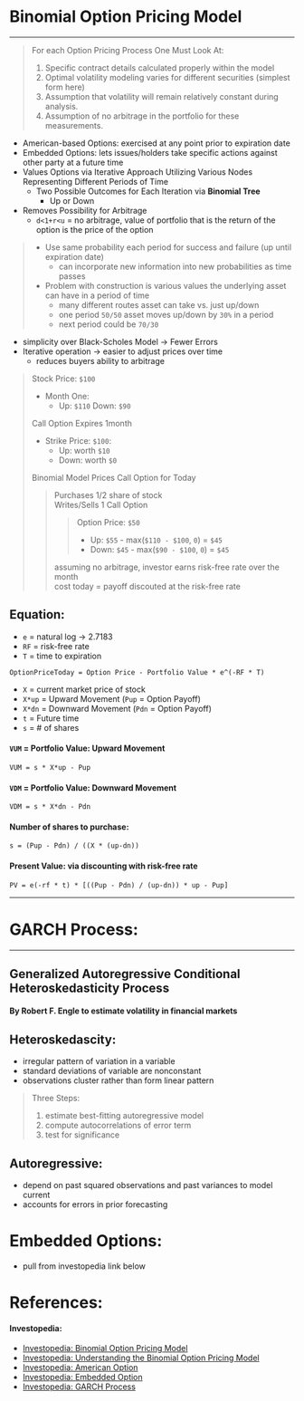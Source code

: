 # **Binomial Option Pricing Model**
---
> For each Option Pricing Process One Must Look At:  <br />
> 1. Specific contract details calculated properly within the model 
> 2. Optimal volatility modeling varies for different securities (simplest form here) 
> 3. Assumption that volatility will remain relatively constant during analysis. 
> 4. Assumption of no arbitrage in the portfolio for these measurements. 

- American-based Options: exercised at any point prior to expiration date 
- Embedded Options: lets issues/holders take specific actions against other party at a future time 
- Values Options via Iterative Approach Utilizing Various Nodes Representing Different Periods of Time 
    - Two Possible Outcomes for Each Iteration via **Binomial Tree**
        - Up or Down 
- Removes Possibility for Arbitrage 
    - `d<1+r<u` = no arbitrage, value of portfolio that is the return of the option is the price of the option 

> - Use same probability each period for success and failure (up until expiration date)
>      - can incorporate new information into new probabilities as time passes 
> - Problem with construction is various values the underlying asset can have in a period of time 
>      - many different routes asset can take vs. just up/down
>      - one period `50/50` asset moves up/down by `30%` in a period
>      - next period could be `70/30`
- simplicity over Black-Scholes Model -> Fewer Errors 
- Iterative operation -> easier to adjust prices over time 
    - reduces buyers ability to arbitrage 

> Stock Price: `$100`
> - Month One:
>   - Up: `$110` Down: `$90` <br />
> 
> Call Option Expires 1month
> - Strike Price: `$100`: 
>   - Up: worth `$10`
>   - Down: worth `$0` <br />
>
> Binomial Model Prices Call Option for Today
>> Purchases 1/2 share of stock <br />
>> Writes/Sells 1 Call Option <br />
>>> Option Price: `$50`
>>> - Up: `$55` - max(`$110 - $100`, `0`) = `$45`
>>> - Down: `$45` - max(`$90 - $100`, `0`) = `$45` <br />
>> 
>> assuming no arbitrage, investor earns risk-free rate over the month  <br />
>> cost today = payoff discouted at the risk-free rate <br />
>
## Equation:
- `e` = natural log -> 2.7183
- `RF` = risk-free rate
- `T` = time to expiration  
```
OptionPriceToday = Option Price - Portfolio Value * e^(-RF * T)
``` 
- `X` = current market price of stock 
- `X*up` = Upward Movement (`Pup` = Option Payoff)
- `X*dn` = Downward Movement (`Pdn` = Option Payoff)
- `t` = Future time
- `s` = # of shares 
#### `VUM` = Portfolio Value: Upward Movement 
```
VUM = s * X*up - Pup
```
#### `VDM` = Portfolio Value: Downward Movement 
```
VDM = s * X*dn - Pdn
```
#### Number of shares to purchase: 
``` 
s = (Pup - Pdn) / ((X * (up-dn))
```
#### Present Value: via discounting with risk-free rate 
```
PV = e(-rf * t) * [((Pup - Pdn) / (up-dn)) * up - Pup]
```

---
# GARCH Process: 
--- 
## Generalized Autoregressive Conditional Heteroskedasticity Process 
#### By Robert F. Engle to estimate volatility in financial markets 
## Heteroskedascity: 
- irregular pattern of variation in a variable 
- standard deviations of variable are nonconstant 
- observations cluster rather than form linear pattern 
> Three Steps: <br />
> 1. estimate best-fitting autoregressive model 
> 2. compute autocorrelations of error term 
> 3. test for significance 
## Autoregressive: 
- depend on past squared observations and past variances to model current 
- accounts for errors in prior forecasting 

# Embedded Options: 
- pull from investopedia link below 




# References: 


#### Investopedia: 
- [Investopedia: Binomial Option Pricing Model](https://www.investopedia.com/terms/b/binomialoptionpricing.asp)
- [Investopedia: Understanding the Binomial Option Pricing Model](https://www.investopedia.com/articles/investing/021215/examples-understand-binomial-option-pricing-model.asp)
- [Investopedia: American Option](https://www.investopedia.com/terms/a/americanoption.asp)
- [Investopedia: Embedded Option](https://www.investopedia.com/terms/e/embeddedoption.asp)
- [Investopedia: GARCH Process](https://www.investopedia.com/terms/g/generalalizedautogregressiveconditionalheteroskedasticity.asp)